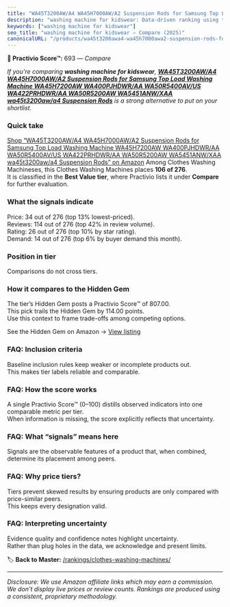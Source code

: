 ```yaml
---
title: "WA45T3200AW/A4 WA45H7000AW/A2 Suspension Rods for Samsung Top Load Washing Machine WA45H7200AW WA400PJHDWR/AA WA50R5400AV/US WA422PRHDWR/AA WA50R5200AW WA5451ANW/XAA wa45t3200aw/a4 Suspension Rods"
description: "washing machine for kidswear: Data-driven ranking using the Practivio Score™. Positioned by quality, value, demand, findability, momentum."
keywords: ["washing machine for kidswear"]
seo_title: "washing machine for kidswear — Compare (2025)"
canonicalURL: "/products/wa45t3200awa4-wa45h7000awa2-suspension-rods-for-samsung-top-load-washing-machine-wa45h7200aw-wa400pjhdwraa-wa50r5400avus-wa422prhdwraa-wa50r5200aw-wa5451anwxaa-wa45t3200awa4-suspension-rods-B0DJ8QTNST/"
---
```


**🛒 Practivio Score™:** 693 — _Compare_


*If you're comparing **washing machine for kidswear**, **[WA45T3200AW/A4 WA45H7000AW/A2 Suspension Rods for Samsung Top Load Washing Machine WA45H7200AW WA400PJHDWR/AA WA50R5400AV/US WA422PRHDWR/AA WA50R5200AW WA5451ANW/XAA wa45t3200aw/a4 Suspension Rods](https://www.amazon.com/dp/B0DJ8QTNST?tag=practivio-20)** is a strong alternative to put on your shortlist.*
### Quick take
[Shop “WA45T3200AW/A4 WA45H7000AW/A2 Suspension Rods for Samsung Top Load Washing Machine WA45H7200AW WA400PJHDWR/AA WA50R5400AV/US WA422PRHDWR/AA WA50R5200AW WA5451ANW/XAA wa45t3200aw/a4 Suspension Rods” on Amazon](https://www.amazon.com/dp/B0DJ8QTNST?tag=practivio-20)
Among Clothes Washing Machineses, this Clothes Washing Machines places **106 of 276**.  
It is classified in the **Best Value tier**, where Practivio lists it under **Compare** for further evaluation.

### What the signals indicate
Price: 34 out of 276 (top 13% lowest-priced).  
Reviews: 114 out of 276 (top 42% in review volume).  
Rating: 26 out of 276 (top 10% by star rating).  
Demand: 14 out of 276 (top 6% by buyer demand this month).

### Position in tier
Comparisons do not cross tiers.

### How it compares to the Hidden Gem
The tier’s Hidden Gem posts a Practivio Score™ of 807.00.  
This pick trails the Hidden Gem by 114.00 points.  
Use this context to frame trade-offs among competing options.  

See the Hidden Gem on Amazon → [View listing](https://www.amazon.com/dp/B01N68XF0O?tag=practivio-20)

### FAQ: Inclusion criteria
Baseline inclusion rules keep weaker or incomplete products out.  
This makes tier labels reliable and comparable.

### FAQ: How the score works
A single Practivio Score™ (0–100) distills observed indicators into one comparable metric per tier.  
When information is missing, the score explicitly reflects that uncertainty.

### FAQ: What “signals” means here
Signals are the observable features of a product that, when combined, determine its placement among peers.

### FAQ: Why price tiers?
Tiers prevent skewed results by ensuring products are only compared with price-similar peers.  
This keeps every designation valid.

### FAQ: Interpreting uncertainty
Evidence quality and confidence notes highlight uncertainty.  
Rather than plug holes in the data, we acknowledge and present limits.

<!-- Missing template for Compare/CompareWithinPriceClass -->


🏷️ **Back to Master:** [/rankings/clothes-washing-machines/](/rankings/clothes-washing-machines/)

---
_Disclosure: We use Amazon affiliate links which may earn a commission. We don’t display live prices or review counts. Rankings are produced using a consistent, proprietary methodology._
